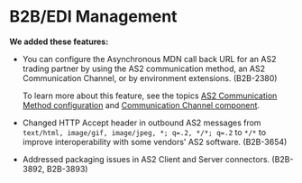 # B2B/EDI Management

<head>
  <meta name="guidename" content="Release Notes"/>
  <meta name="context" content="GUID-575a0822-25fc-4c0a-8c5c-280fe67e890a"/>
</head>

**We added these features:**

- You can configure the Asynchronous MDN call back URL for an AS2 trading partner by using the AS2 communication method, an AS2 Communication Channel, or by environment extensions. (B2B-2380)

  To learn more about this feature, see the topics [AS2 Communication Method configuration](../../Integration/Process%20building/r-atm-AS2_Communication_Method_configuration_72a8923f-f787-48ca-84a6-b5d939be9832.md) and [Communication Channel component](../../Integration/Process%20building/r-atm-Communication_Channel_component_c1345812-8f43-4055-8a5d-87d1ae41f27f.md).

- Changed HTTP Accept header in outbound AS2 messages from `text/html, image/gif, image/jpeg, *; q=.2, */*; q=.2` to `*/*` to improve interoperability with some vendors' AS2 software. (B2B-3654)

- Addressed packaging issues in AS2 Client and Server connectors. (B2B-3892, B2B-3893)
